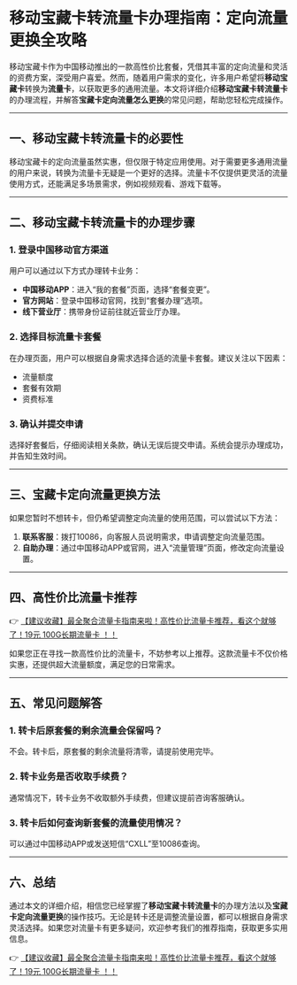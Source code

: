 # 移动宝藏卡转流量卡办理指南：定向流量更换全攻略

移动宝藏卡作为中国移动推出的一款高性价比套餐，凭借其丰富的定向流量和灵活的资费方案，深受用户喜爱。然而，随着用户需求的变化，许多用户希望将**移动宝藏卡**转换为**流量卡**，以获取更多的通用流量。本文将详细介绍**移动宝藏卡转流量卡**的办理流程，并解答**宝藏卡定向流量怎么更换**的常见问题，帮助您轻松完成操作。

---

## 一、移动宝藏卡转流量卡的必要性

移动宝藏卡的定向流量虽然实惠，但仅限于特定应用使用。对于需要更多通用流量的用户来说，转换为流量卡无疑是一个更好的选择。流量卡不仅提供更灵活的流量使用方式，还能满足多场景需求，例如视频观看、游戏下载等。

---

## 二、移动宝藏卡转流量卡的办理步骤

### 1. 登录中国移动官方渠道
用户可以通过以下方式办理转卡业务：
- **中国移动APP**：进入“我的套餐”页面，选择“套餐变更”。
- **官方网站**：登录中国移动官网，找到“套餐办理”选项。
- **线下营业厅**：携带身份证前往就近营业厅办理。

### 2. 选择目标流量卡套餐
在办理页面，用户可以根据自身需求选择合适的流量卡套餐。建议关注以下因素：
- 流量额度
- 套餐有效期
- 资费标准

### 3. 确认并提交申请
选择好套餐后，仔细阅读相关条款，确认无误后提交申请。系统会提示办理成功，并告知生效时间。

---

## 三、宝藏卡定向流量更换方法

如果您暂时不想转卡，但仍希望调整定向流量的使用范围，可以尝试以下方法：
1. **联系客服**：拨打10086，向客服人员说明需求，申请调整定向流量范围。
2. **自助办理**：通过中国移动APP或官网，进入“流量管理”页面，修改定向流量设置。

---

## 四、高性价比流量卡推荐

👉 [【建议收藏】最全聚合流量卡指南来啦！高性价比流量卡推荐，看这个就够了！19元 100G长期流量卡 ！！](https://bit.ly/Liuliangka)

如果您正在寻找一款高性价比的流量卡，不妨参考以上推荐。这款流量卡不仅价格实惠，还提供超大流量额度，满足您的日常需求。

---

## 五、常见问题解答

### 1. 转卡后原套餐的剩余流量会保留吗？
不会。转卡后，原套餐的剩余流量将清零，请提前使用完毕。

### 2. 转卡业务是否收取手续费？
通常情况下，转卡业务不收取额外手续费，但建议提前咨询客服确认。

### 3. 转卡后如何查询新套餐的流量使用情况？
可以通过中国移动APP或发送短信“CXLL”至10086查询。

---

## 六、总结

通过本文的详细介绍，相信您已经掌握了**移动宝藏卡转流量卡**的办理方法以及**宝藏卡定向流量更换**的操作技巧。无论是转卡还是调整流量设置，都可以根据自身需求灵活选择。如果您对流量卡有更多疑问，欢迎参考我们的推荐指南，获取更多实用信息。

👉 [【建议收藏】最全聚合流量卡指南来啦！高性价比流量卡推荐，看这个就够了！19元 100G长期流量卡 ！！](https://bit.ly/Liuliangka)